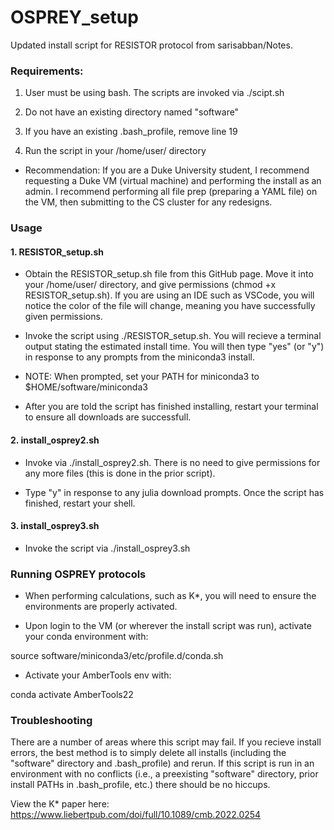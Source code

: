 # OSPREY_setup
Updated install script for RESISTOR protocol from sarisabban/Notes.

### Requirements:
1. User must be using bash. The scripts are invoked via ./scipt.sh

2. Do not have an existing directory named "software"

3. If you have an existing .bash_profile, remove line 19

4. Run the script in your /home/user/ directory 

- Recommendation: If you are a Duke University student, I recommend requesting a Duke VM (virtual machine) and performing the install as an admin. I recommend performing all file prep (preparing a YAML file) on the VM, then submitting to the CS cluster for any redesigns. 

### Usage

#### 1. RESISTOR_setup.sh

- Obtain the RESISTOR_setup.sh file from this GitHub page. Move it into your /home/user/ directory, and give permissions (chmod +x RESISTOR_setup.sh). If you are using an IDE such as VSCode, you will notice the color of the file will change, meaning you have successfully given permissions.

- Invoke the script using ./RESISTOR_setup.sh. You will recieve a terminal output stating the estimated install time. You will then type "yes" (or "y") in response to any prompts from the miniconda3 install.

- NOTE: When prompted, set your PATH for miniconda3 to $HOME/software/miniconda3

- After you are told the script has finished installing, restart your terminal to ensure all downloads are successfull.

#### 2. install_osprey2.sh
- Invoke via ./install_osprey2.sh. There is no need to give permissions for any more files (this is done in the prior script).

- Type "y" in response to any julia download prompts. Once the script has finished, restart your shell.

#### 3. install_osprey3.sh
- Invoke the script via ./install_osprey3.sh

### Running OSPREY protocols
- When performing calculations, such as K*, you will need to ensure the environments are properly activated.

- Upon login to the VM (or wherever the install script was run), activate your conda environment with:

source software/miniconda3/etc/profile.d/conda.sh

- Activate your AmberTools env with:

conda activate AmberTools22

### Troubleshooting

There are a number of areas where this script may fail. If you recieve install errors, the best method is to simply delete all installs (including the "software" directory and .bash_profile) and rerun. If this script is run in an environment with no conflicts (i.e., a preexisting "software" directory, prior install PATHs in .bash_profile, etc.) there should be no hiccups.


View the K* paper here: https://www.liebertpub.com/doi/full/10.1089/cmb.2022.0254
